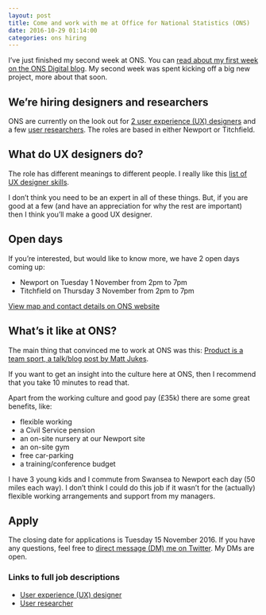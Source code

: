 ```yaml
---
layout: post  
title: Come and work with me at Office for National Statistics (ONS)
date: 2016-10-29 01:14:00  
categories: ons hiring
---
```


I’ve just finished my second week at ONS. You can [read about my first week on the ONS Digital blog](https://blog.ons.digital/2016/10/21/my-first-week/). My second week was spent kicking off a big new project, more about that soon.

## We’re hiring designers and researchers

ONS are currently on the look out for [2 user experience (UX) designers](https://www.civilservicejobs.service.gov.uk/csr/jobs.cgi?jcode=1512692) and a few [user researchers](https://www.civilservicejobs.service.gov.uk/csr/jobs.cgi?jcode=1512654). The roles are based in either Newport or Titchfield.

## What do UX designers do?
The role has different meanings to different people. I really like this [list of UX designer skills](http://127.0.0.1:4000/blog/user-experience-ux-designer-skills/).

I don’t think you need to be an expert in all of these things. But, if you are good at a few (and have an appreciation for why the rest are important) then I think you’ll make a good UX designer.

## Open days

If you’re interested, but would like to know more, we have 2 open days coming up:

- Newport on Tuesday 1 November from 2pm to 7pm
- Titchfield on Thursday 3 November from 2pm to 7pm

[View map and contact details on ONS website](https://www.ons.gov.uk/aboutus/contactus/officelocations)

## What’s it like at ONS?

The main thing that convinced me to work at ONS was this: [Product is a team sport, a talk/blog post by Matt Jukes](https://productforthepeople.xyz/product-is-a-team-sport-c50d234745e#.uk86uylv5).

If you want to get an insight into the culture here at ONS, then I recommend that you take 10 minutes to read that.

Apart from the working culture and good pay (£35k) there are some great benefits, like:

- flexible working
- a Civil Service pension
- an on-site nursery at our Newport site
- an on-site gym
- free car-parking
- a training/conference budget

I have 3 young kids and I commute from Swansea to Newport each day (50 miles each way). I don’t think I could do this job if it wasn’t for the (actually) flexible working arrangements and support from my managers.

## Apply
The closing date for applications is Tuesday 15 November 2016. If you have any questions, feel free to [direct message (DM) me on Twitter](https://twitter.com/benjystanton). My DMs are open.

### Links to full job descriptions

- [User experience (UX) designer](https://www.civilservicejobs.service.gov.uk/csr/jobs.cgi?jcode=1512692)
- [User researcher](https://www.civilservicejobs.service.gov.uk/csr/jobs.cgi?jcode=1512654)
